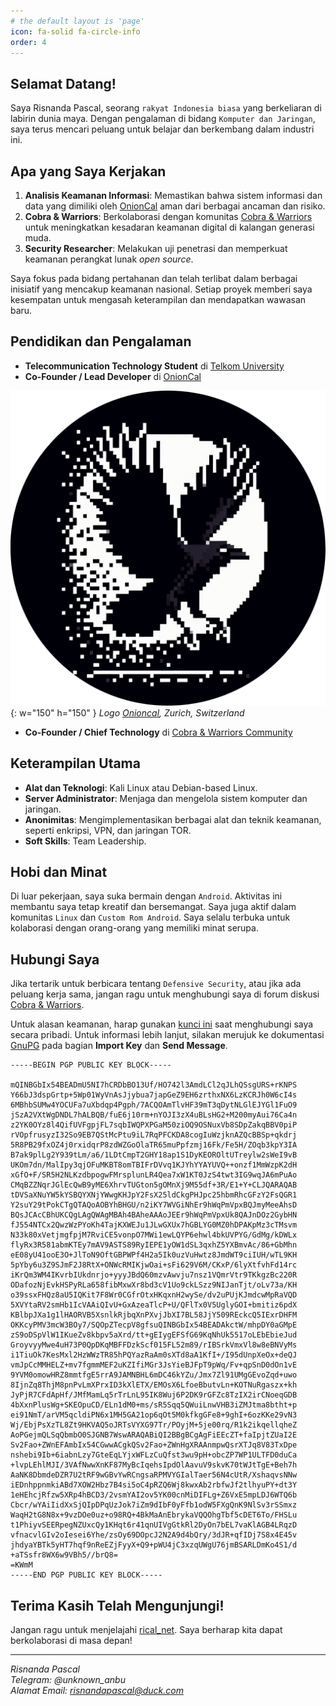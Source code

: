 ```yaml
---
# the default layout is 'page'
icon: fa-solid fa-circle-info
order: 4
---
```


## Selamat Datang!

Saya Risnanda Pascal, seorang `rakyat Indonesia biasa` yang berkeliaran di labirin dunia maya. Dengan pengalaman di bidang `Komputer dan Jaringan`, saya terus mencari peluang untuk belajar dan berkembang dalam industri ini.

## Apa yang Saya Kerjakan

1. **Analisis Keamanan Informasi**: Memastikan bahwa sistem informasi dan data yang dimiliki oleh [OnionCal](https://risnandapascal.github.io/onioncal.html) aman dari berbagai ancaman dan risiko.
2. **Cobra & Warriors**: Berkolaborasi dengan komunitas [Cobra & Warriors](https://risnandapascal.github.io/cobra/index.html) untuk meningkatkan kesadaran keamanan digital di kalangan generasi muda.
3. **Security Researcher**: Melakukan uji penetrasi dan memperkuat keamanan perangkat lunak *open source*.

Saya fokus pada bidang pertahanan dan telah terlibat dalam berbagai inisiatif yang mencakup keamanan nasional. Setiap proyek memberi saya kesempatan untuk mengasah keterampilan dan mendapatkan wawasan baru.

## Pendidikan dan Pengalaman

- **Telecommunication Technology Student** di [Telkom University](https://dte.telkomuniversity.ac.id)
- **Co-Founder / Lead Developer** di [OnionCal](https://risnandapascal.github.io/onioncal.html)

![OnionCal](/assets/img/personal/OnionCal.png){: w="150" h="150" }
_Logo [Onioncal](https://risnandapascal.github.io/onioncal.html), Zurich, Switzerland_

- **Co-Founder / Chief Technology** di [Cobra & Warriors Community](https://risnandapascal.github.io/cobra/index.html)

## Keterampilan Utama

- **Alat dan Teknologi**: Kali Linux atau Debian-based Linux.
- **Server Administrator**: Menjaga dan mengelola sistem komputer dan jaringan.
- **Anonimitas**: Mengimplementasikan berbagai alat dan teknik keamanan, seperti enkripsi, VPN, dan jaringan TOR.
- **Soft Skills**: Team Leadership.

## Hobi dan Minat

Di luar pekerjaan, saya suka bermain dengan `Android`. Aktivitas ini membantu saya tetap kreatif dan bersemangat. Saya juga aktif dalam komunitas `Linux` dan `Custom Rom Android`. Saya selalu terbuka untuk kolaborasi dengan orang-orang yang memiliki minat serupa.

## Hubungi Saya

Jika tertarik untuk berbicara tentang `Defensive Security`, atau jika ada peluang kerja sama, jangan ragu untuk menghubungi saya di forum diskusi [Cobra & Warriors](https://discord.gg/nAVZkEwjYJ).

Untuk alasan keamanan, harap gunakan <a href="/assets/personal/rical_net.asc" download>kunci ini</a> saat menghubungi saya secara pribadi. Untuk informasi lebih lanjut, silakan merujuk ke dokumentasi [GnuPG](https://ricaldocs.github.io/posts/gnu-privacy-guard/#import-key) pada bagian **Import Key** dan **Send Message**.

```
-----BEGIN PGP PUBLIC KEY BLOCK-----

mQINBGbIx54BEADmU5NI7hCRDbBO13Uf/HO742l3AmdLCl2qJLhQSsgURS+rKNPS
Y66bJ3dspGrtp+5Wp01WyVnAsJjybua7japGeZ9EH6zrthxNX6LzKCRJh0W6cI4s
6MBhbSUMw4YOCUFa7uXbdqp4Pgph/7ACQOAmTlvHF39mT3qDytNLGlEJYGl1FuO9
jSzA2VXtWgDNDL7hALBQB/fuE6j10rm+nYOJI3zX4uBLsHG2+M200myAui76Ca4n
z2YK0OYz8l4QifUVFgpjFL7sqbIWQPXPGaM50ziOQ9OSNuxVb8SDpZakqBBV0piP
rVOpfrusyzI32So9EB7QStMcPtu9iL7RqPFCKDA8cogIuWzjknAZQcBBSp+qkdrj
5R8PB29fxOZ4j0rxidqrP8zdWZGoOlaTR65muPpfzmj16Fk/Fe5H/ZOqb3kpY3IA
B7ak9plLg2Y939tLm/a6/1LDtCmpT2GHY18ap1S1DyKEOROltUTreylw2sWeI9vB
UKOm7dn/MalIpy3qjOFuMKBT8omTBIFrDVvq1KJYhYYAYUVQ++onzf1MmWzpK2dH
xGfO+F/SR5H2NLKzdbpogwFMrsplunLR4Qea7xW1KT0JzS4twt3IG9wqJA6mPuAo
CMqBZZNqrJGlEcQwB9yME6XhrvTUGton5gOMnXj9M55df+3R/E1+Y+CLJQARAQAB
tDVSaXNuYW5kYSBQYXNjYWwgKHJpY2FsX25ldCkgPHJpc25hbmRhcGFzY2FsQGR1
Y2suY29tPokCTgQTAQoAOBYhBHGU/n2iKY7WVGiNhEr9hWqPmVpxBQJmyMeeAhsD
BQsJCAcCBhUKCQgLAgQWAgMBAh4BAheAAAoJEEr9hWqPmVpxUk8QAJnDOz2GybHN
fJ554NTCx2QwzWzPYoKh4TajKXWEJu1JLwGXUx7hGBLYG0MZ0hDPAKpMz3cTMsvm
N33k80xVetjmgfpjM7RviCE5vonpO7MWi1ewLQYP6ehwl4bkUVPYG/GdMg/kDWLx
flyRx3R581abmKTEy7mAV9ASTS89RyIEPE1yOW1dSL3qxhZ5YXBmvAc/86+GbMhn
eE08yU41ooE3O+JlToN9OftGBPWPf4H2a5Ik0uzVuHwtz8JmdWT9ciIUH/wTL9KH
5pYby6u3Z9SJmF2J8RtX+ONWcRMIKjwOai+sFi629V6M/CKxP/6lyXtfvhFd14rc
iKrQm3WM4IKvrbIUkdnrjo+yyyJBdQ60mzvAwvju7nsz1VQmrVtr9TKkgzBc220R
ODafozNjEvkHSPyRLa658fibMxwXr8bd3cV1Uo9ckLSzz9NIJanTjt/oLv73a/KH
o39ssxFHQz8aU5IQKit7F8Wr0CGfrOtxHKqxnH2wySe/dv2uPUjKJmdcwMpRaVQD
5XVYtaRV2smHb1IcVAAiQIvU+GxAzeaTlcP+U/QFlTx0V5UglyGOI+bmitiz6pdX
KBlbpJXa1g1lHAORVB5XsnlkRjbqXnPXvjJbXI7BL58JjY509REckcQ5IExrDHFM
OKKcyPMV3mcW3BOy7/SQOpZTecpV8gfsuQINBGbIx54BEADAkctW/mhpDY0aGMpE
zS9oDSpVlW1IKueZv8kbpv5aXrd/tt+gEIygEFSfG69KqNhUk5517oLEbEbieJud
GroyvyyMwe4uH73P0QpDKqMBFFDzkScf015FL52m89/rIBSrkVmxVl8w8eBNVyMs
i1TiuOk7KesMxl2HzWWzTR85hPQYazRaAm0sXTd8aA1KfI+/I95dUnpXeOx+deQJ
vmJpCcMMHELZ+mv7fgmmMEF2uKZIfiMGr3JsYieBJFpT9pWq/Fv+qpSnD0dOn1vE
9YVM0omowHRZ8mmtfgE5rrA9JAMNBHL6mDC46kYZu/Jmx7Zl91UMgGEvoZqd+uwo
8IjnZq8ThjM8pnPvLmXPrxID3kXlETX/EMOsX6LfoeBbutvLn+KOTNuRgaszx+kh
JyPjR7CFdApHf/JMfMamLq5rTrLnL95IK8Wuj6P2DK9rGFZc8TzIX2irCNoeqGDB
4bXxnPlusWg+SKEOpuCD/ELn1dM0+ms/sR5Sqq5QWuiLnwVHB3iZMJtma8btht+p
ei91NmT/arVM5qcldiPN6x1MH5GA21op6qOt5M0kfkgGFe8+9ghI+6ozKKe29vN3
Wj/EbjPsXzTL8Zt9HKVAQ5oJRTsVYXG97Tr/POyjM+5je00rq/R1k2ikqellqheZ
AoPGejmQLSqQbmbO0SJGNB7WswARAQABiQI2BBgBCgAgFiEEcZT+faIpjtZUaI2E
Sv2Fao+ZWnEFAmbIx54CGwwACgkQSv2Fao+ZWnHgXRAAnmpwQsrXTJq8V83TxDpe
nshebi9Ib+6iabnLzy7GteEqLYjxWFLzCuQfst3wu9pH+obcZP7WP1ULTFD0duCa
+lvpLEhlMJI/3VAfNwwXnKF87MyBcIqehsIpdOlAavuV9skvK70tWJtTgE+Beh7h
AaNK8DbmdeDZR7U2tRF9wGBvYwRCngsaRPMVYGIalTaer56N4cUtR/XshaqvsNNw
iEDnhppnmkiABd7XOW2Hbz7B4si5oC4pRZQ6Wj8kwxAb2rbfwJf2tlhyuPY+dt3Y
1eHEhcjRfzw5XRp4hBCD3/2vsmYAI2ov5YK00cnMiDIFLg+Z6VxE5mpLDJ6WTQ6b
Cbcr/wYAiIidXxSjQIpDPqUzJok7iZm9dIbF0yFfb1odW5FXgQnK9NlSv3rSSmxz
WaqH2tG8N8x+9vzDOe0uz+o98RQ+4BkMaAnEbrykaVQQOhgTbf5cDET6To/FHSLu
t1PhiyvSEERpegNZUxcQy1KHqt6r41qnUIVgGtkRl2DyOn7bEL7vaKlAGB4LRqzD
vfnacvlGIv2oIesei6Yhe/zsOy69DOpcJ2N2A9d4bQry/3dJR+qfIDj7S8x4E45v
jhdyaYBTk5yHT7hqf9nReEZjFyyX+Q9+pWU4jC3xzqUWgU76jmBSARLDmKo4S1/d
+aTSsfr8WX6w9VBh5//brQ8=
=KWmM
-----END PGP PUBLIC KEY BLOCK-----
```

## Terima Kasih Telah Mengunjungi!

Jangan ragu untuk menjelajahi [rical_net](https://risnandapascal.github.io/). Saya berharap kita dapat berkolaborasi  di masa depan!

---

*Risnanda Pascal*  
*Telegram: @unknown_anbu*  
*Alamat Email: risnandapascal@duck.com*